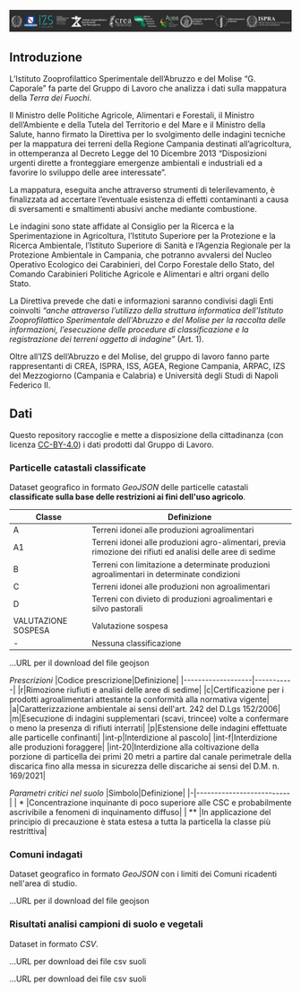 <img src="https://github.com/IZSAM-StatGIS/TdF-data/raw/main/loghi.png" alt="loghi"></img>
## Introduzione
L’Istituto Zooprofilattico Sperimentale dell’Abruzzo e del Molise “G. Caporale” fa parte del Gruppo di Lavoro che analizza i dati sulla mappatura della *Terra dei Fuochi*.

Il Ministro delle Politiche Agricole, Alimentari e Forestali, il Ministro dell’Ambiente e della Tutela del Territorio e del Mare e il Ministro della Salute, hanno firmato la Direttiva per lo svolgimento delle indagini tecniche per la mappatura dei terreni della Regione Campania destinati all’agricoltura, in ottemperanza al Decreto Legge del 10 Dicembre 2013 “Disposizioni urgenti dirette a fronteggiare emergenze ambientali e industriali ed a favorire lo sviluppo delle aree interessate”.

La mappatura, eseguita anche attraverso strumenti di telerilevamento, è finalizzata ad accertare l’eventuale esistenza di effetti contaminanti a causa di sversamenti e smaltimenti abusivi anche mediante combustione.

Le indagini sono state affidate al Consiglio per la Ricerca e la Sperimentazione in Agricoltura, l’Istituto Superiore per la Protezione e la Ricerca Ambientale, l’Istituto Superiore di Sanità e l’Agenzia Regionale per la Protezione Ambientale in Campania, che potranno avvalersi del Nucleo Operativo Ecologico dei Carabinieri, del Corpo Forestale dello Stato, del Comando Carabinieri Politiche Agricole e Alimentari e altri organi dello Stato.

La Direttiva prevede che dati e informazioni saranno condivisi dagli Enti coinvolti *“anche attraverso l’utilizzo della struttura informatica dell’Istituto Zooprofilattico Sperimentale dell'Abruzzo e del Molise per la raccolta delle informazioni, l’esecuzione delle procedure di classificazione e la registrazione dei terreni oggetto di indagine”* (Art. 1).

Oltre all’IZS dell’Abruzzo e del Molise, del gruppo di lavoro fanno parte rappresentanti di CREA, ISPRA, ISS, AGEA, Regione Campania, ARPAC, IZS del Mezzogiorno (Campania e Calabria) e Università degli Studi di Napoli Federico II.
</div>

## Dati
Questo repository raccoglie e mette a disposizione della cittadinanza (con licenza <a href="https://creativecommons.org/licenses/by/4.0/deed.it" target="_blank">CC-BY-4.0</a>) i dati prodotti dal Gruppo di Lavoro. 

### Particelle catastali classificate

Dataset geografico in formato *GeoJSON* delle particelle catastali **classificate sulla base delle restrizioni ai fini dell'uso agricolo**.

 |Classe|Definizione|
 |------|-----------|
 |A| Terreni idonei alle produzioni agroalimentari|
 |A1| Terreni idonei alle produzioni agro-alimentari, previa rimozione dei rifiuti ed analisi delle aree di sedime|
 |B| Terreni con limitazione a determinate produzioni agroalimentari in determinate condizioni|
 |C| Terreni idonei alle produzioni non agroalimentari|
 |D| Terreni con divieto di produzioni agroalimentari e silvo pastorali| 
 |VALUTAZIONE SOSPESA |Valutazione sospesa|
 |-|Nessuna classificazione|
 
 ...URL per il download del file geojson
 
 *Prescrizioni*
|Codice prescrizione|Definizione|
|-------------------|-----------|
|r|Rimozione riufiuti e analisi delle aree di sedime|
|c|Certificazione per i prodotti agroalimentari attestante la conformità alla normativa vigente|
|a|Caratterizzazione ambientale ai sensi dell'art. 242 del D.Lgs 152/2006|
|m|Esecuzione di indagini supplementari (scavi, trincee) volte a confermare o meno la presenza di rifiuti interrati|
|p|Estensione delle indagini effettuate alle particelle confinanti|
|int-p|Interdizione al pascolo|
|int-f|Interdizione alle produzioni foraggere|
|int-20|Interdizione alla coltivazione della porzione di particella dei primi 20 metri a partire dal canale perimetrale della discarica fino alla messa in sicurezza delle discariche ai sensi del D.M. n. 169/2021|
 
*Parametri critici nel suolo*
|Simbolo|Definizione|
|-|--------------------------|
| * |Concentrazione inquinante di poco superiore alle CSC e probabilmente ascrivibile a fenomeni di inquinamento diffuso|
| ** |In applicazione del principio di precauzione è stata estesa a tutta la particella la classe più restrittiva|


### Comuni indagati
Dataset geografico in formato *GeoJSON* con i limiti dei Comuni ricadenti nell'area di studio.

...URL per il download del file geojson

### Risultati analisi campioni di suolo e vegetali
Dataset in formato *CSV*. 

...URL per download dei file csv suoli

...URL per download dei file csv suoli


